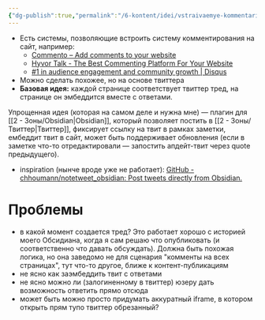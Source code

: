```yaml
---
{"dg-publish":true,"permalink":"/6-kontent/idei/vstraivaemye-kommentarii-na-sajte-s-pomoshhyu-tvitter-tredov/"}
---
```


- Есть системы, позволяющие встроить систему комментирования на сайт, например:
	- [Commento – Add comments to your website](https://commento.io/)
	- [Hyvor Talk - The Best Commenting Platform For Your Website](https://talk.hyvor.com/)
	- [#1 in audience engagement and community growth | Disqus](https://disqus.com/)
- Можно сделать похожее, но на основе твиттера
- **Базовая идея:** каждой странице соответствует твиттер тред, на странице он эмбеддится вместе с ответами.

Упрощенная идея (которая на самом деле и нужна мне) — плагин для [[2 - Зоны/Obsidian\|Obsidian]], который позволяет постить в [[2 - Зоны/Твиттер\|Твиттер]], фиксирует ссылку на твит в рамках заметки, ембеддит твит в сайт, может быть поддерживает обновления (если в заметке что-то отредактировали — запостить апдейт-твит через quote предыдущего). 
- inspiration (нынче вроде уже не работает): [GitHub - chhoumann/notetweet\_obsidian: Post tweets directly from Obsidian.](https://github.com/chhoumann/notetweet_obsidian)

# Проблемы
- в какой момент создается тред? Это работает хорошо с историей моего Обсидиана, когда я сам решаю что опубликовать (и соответственно что давать обсуждать). Должна быть похожая логика, но она заведомо не для сценария "комменты на всех страницах", тут что-то другое, ближе к контент-публикациям
- не ясно как заэмбеддить твит с ответами 
- не ясно можно ли (залогиненному в твиттер) юзеру дать возможность ответить прямо отсюда
- может быть можно просто придумать аккуратный iframe, в котором открыть прям тупо твиттер обрезанный?